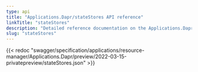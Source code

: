 ```yaml
---
type: api
title: "Applications.Dapr/stateStores API reference"
linkTitle: "stateStores"
description: "Detailed reference documentation on the Applications.Dapr/stateStores API"
slug: "stateStores"
---
```


{{< redoc "swagger/specification/applications/resource-manager/Applications.Dapr/preview/2022-03-15-privatepreview/stateStores.json" >}}